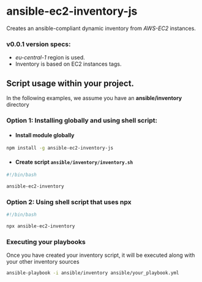 # ansible-ec2-inventory-js  
  
Creates an ansible-compliant dynamic inventory from *AWS-EC2* instances.  
  
### v0.0.1 version specs:  
- *eu-central-1* region is used.  
- Inventory is based on EC2 instances tags.  
  
## Script usage within your project.  
In the following examples, we assume you have an **ansible/inventory** directory   
  
### Option 1: Installing globally and using shell script:  
  
- #### Install module globally  
```bash  
npm install -g ansible-ec2-inventory-js  
```  
  
- #### Create script `ansible/inventory/inventory.sh`  
```bash  
#!/bin/bash  
  
ansible-ec2-inventory  
```  
  
### Option 2: Using shell script that uses npx  
```bash  
#!/bin/bash  
  
npx ansible-ec2-inventory  
```  
### Executing your playbooks
Once you have created your inventory script, it will be executed along with your other inventory sources
```bash  
ansible-playbook -i ansible/inventory ansible/your_playbook.yml  
```
